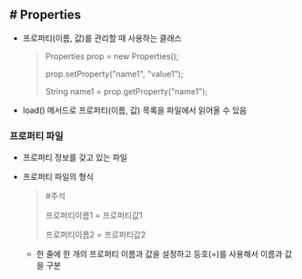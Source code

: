 ## # Properties

- 프로퍼티(이름, 값)를 관리할 때 사용하는 클래스

  > Properties prop = new Properties();
  >
  > prop.setProperty("name1", "value1");
  >
  > String name1 = prop.getProperty("name1");

- load() 메서드로 프로퍼티(이름, 값) 목록을 파일에서 읽어올 수 있음



### 프로퍼티 파일

- 프로퍼티 정보를 갖고 있는 파일

- 프로퍼티 파일의 형식

  > #주석
  >
  > 프로퍼티이름1 = 프로퍼티값1
  >
  > 프로퍼티이름2 = 프로퍼티값2

  - 한 줄에 한 개의 프로퍼티 이름과 값을 설정하고 등호(=)를 사용해서 이름과 값을 구분

